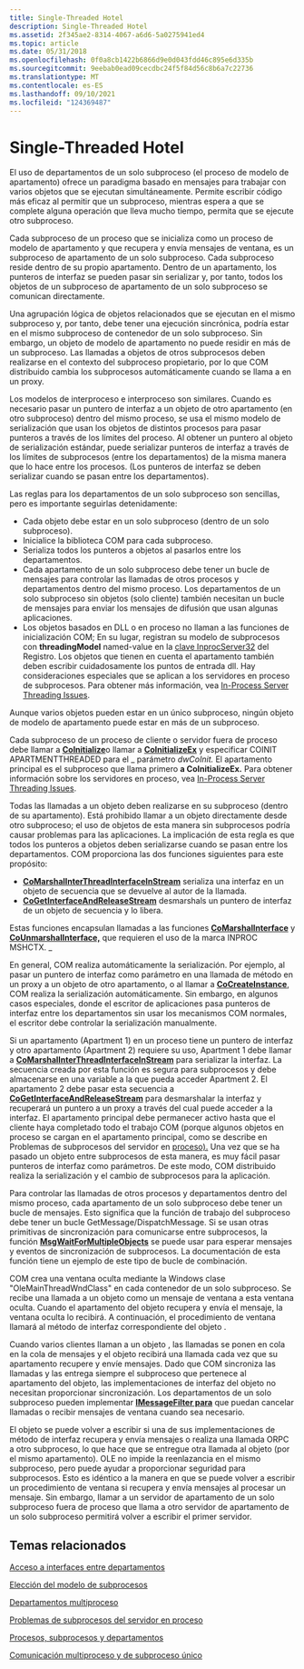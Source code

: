 ```yaml
---
title: Single-Threaded Hotel
description: Single-Threaded Hotel
ms.assetid: 2f345ae2-8314-4067-a6d6-5a0275941ed4
ms.topic: article
ms.date: 05/31/2018
ms.openlocfilehash: 0f0a8cb1422b6866d9e0d043fdd46c895e6d335b
ms.sourcegitcommit: 9eebab0ead09cecdbc24f5f84d56c8b6a7c22736
ms.translationtype: MT
ms.contentlocale: es-ES
ms.lasthandoff: 09/10/2021
ms.locfileid: "124369487"
---
```

# <a name="single-threaded-apartments"></a>Single-Threaded Hotel

El uso de departamentos de un solo subproceso (el proceso de modelo de apartamento) ofrece un paradigma basado en mensajes para trabajar con varios objetos que se ejecutan simultáneamente. Permite escribir código más eficaz al permitir que un subproceso, mientras espera a que se complete alguna operación que lleva mucho tiempo, permita que se ejecute otro subproceso.

Cada subproceso de un proceso que se inicializa como un proceso de modelo de apartamento y que recupera y envía mensajes de ventana, es un subproceso de apartamento de un solo subproceso. Cada subproceso reside dentro de su propio apartamento. Dentro de un apartamento, los punteros de interfaz se pueden pasar sin serializar y, por tanto, todos los objetos de un subproceso de apartamento de un solo subproceso se comunican directamente.

Una agrupación lógica de objetos relacionados que se ejecutan en el mismo subproceso y, por tanto, debe tener una ejecución sincrónica, podría estar en el mismo subproceso de contenedor de un solo subproceso. Sin embargo, un objeto de modelo de apartamento no puede residir en más de un subproceso. Las llamadas a objetos de otros subprocesos deben realizarse en el contexto del subproceso propietario, por lo que COM distribuido cambia los subprocesos automáticamente cuando se llama a en un proxy.

Los modelos de interproceso e interproceso son similares. Cuando es necesario pasar un puntero de interfaz a un objeto de otro apartamento (en otro subproceso) dentro del mismo proceso, se usa el mismo modelo de serialización que usan los objetos de distintos procesos para pasar punteros a través de los límites del proceso. Al obtener un puntero al objeto de serialización estándar, puede serializar punteros de interfaz a través de los límites de subprocesos (entre los departamentos) de la misma manera que lo hace entre los procesos. (Los punteros de interfaz se deben serializar cuando se pasan entre los departamentos).

Las reglas para los departamentos de un solo subproceso son sencillas, pero es importante seguirlas detenidamente:

-   Cada objeto debe estar en un solo subproceso (dentro de un solo subproceso).
-   Inicialice la biblioteca COM para cada subproceso.
-   Serializa todos los punteros a objetos al pasarlos entre los departamentos.
-   Cada apartamento de un solo subproceso debe tener un bucle de mensajes para controlar las llamadas de otros procesos y departamentos dentro del mismo proceso. Los departamentos de un solo subproceso sin objetos (solo cliente) también necesitan un bucle de mensajes para enviar los mensajes de difusión que usan algunas aplicaciones.
-   Los objetos basados en DLL o en proceso no llaman a las funciones de inicialización COM; En su lugar, registran su modelo de subprocesos con **threadingModel** named-value en la [clave InprocServer32](inprocserver32.md) del Registro. Los objetos que tienen en cuenta el apartamento también deben escribir cuidadosamente los puntos de entrada dll. Hay consideraciones especiales que se aplican a los servidores en proceso de subprocesos. Para obtener más información, vea [In-Process Server Threading Issues](in-process-server-threading-issues.md).

Aunque varios objetos pueden estar en un único subproceso, ningún objeto de modelo de apartamento puede estar en más de un subproceso.

Cada subproceso de un proceso de cliente o servidor fuera de proceso debe llamar a [**CoInitialize**](/windows/desktop/api/Objbase/nf-objbase-coinitialize)o llamar a [**CoInitializeEx**](/windows/desktop/api/combaseapi/nf-combaseapi-coinitializeex) y especificar COINIT APARTMENTTHREADED para el \_ parámetro *dwCoInit.* El apartamento principal es el subproceso que llama primero **a CoInitializeEx.** Para obtener información sobre los servidores en proceso, vea [In-Process Server Threading Issues](in-process-server-threading-issues.md).

Todas las llamadas a un objeto deben realizarse en su subproceso (dentro de su apartamento). Está prohibido llamar a un objeto directamente desde otro subproceso; el uso de objetos de esta manera sin subprocesos podría causar problemas para las aplicaciones. La implicación de esta regla es que todos los punteros a objetos deben serializarse cuando se pasan entre los departamentos. COM proporciona las dos funciones siguientes para este propósito:

-   [**CoMarshalInterThreadInterfaceInStream**](/windows/desktop/api/combaseapi/nf-combaseapi-comarshalinterthreadinterfaceinstream) serializa una interfaz en un objeto de secuencia que se devuelve al autor de la llamada.
-   [**CoGetInterfaceAndReleaseStream**](/windows/desktop/api/combaseapi/nf-combaseapi-cogetinterfaceandreleasestream) desmarshals un puntero de interfaz de un objeto de secuencia y lo libera.

Estas funciones encapsulan llamadas a las funciones [**CoMarshalInterface**](/windows/desktop/api/combaseapi/nf-combaseapi-comarshalinterface) y [**CoUnmarshalInterface,**](/windows/desktop/api/combaseapi/nf-combaseapi-counmarshalinterface) que requieren el uso de la marca INPROC MSHCTX. \_

En general, COM realiza automáticamente la serialización. Por ejemplo, al pasar un puntero de interfaz como parámetro en una llamada de método en un proxy a un objeto de otro apartamento, o al llamar a [**CoCreateInstance**](/windows/desktop/api/combaseapi/nf-combaseapi-cocreateinstance), COM realiza la serialización automáticamente. Sin embargo, en algunos casos especiales, donde el escritor de aplicaciones pasa punteros de interfaz entre los departamentos sin usar los mecanismos COM normales, el escritor debe controlar la serialización manualmente.

Si un apartamento (Apartment 1) en un proceso tiene un puntero de interfaz y otro apartamento (Apartment 2) requiere su uso, Apartment 1 debe llamar a [**CoMarshalInterThreadInterfaceInStream**](/windows/desktop/api/combaseapi/nf-combaseapi-comarshalinterthreadinterfaceinstream) para serializar la interfaz. La secuencia creada por esta función es segura para subprocesos y debe almacenarse en una variable a la que pueda acceder Apartment 2. El apartamento 2 debe pasar esta secuencia a [**CoGetInterfaceAndReleaseStream**](/windows/desktop/api/combaseapi/nf-combaseapi-cogetinterfaceandreleasestream) para desmarshalar la interfaz y recuperará un puntero a un proxy a través del cual puede acceder a la interfaz. El apartamento principal debe permanecer activo hasta que el cliente haya completado todo el trabajo COM (porque algunos objetos en proceso se cargan en el apartamento principal, como se describe en Problemas de subprocesos del servidor en [proceso).](in-process-server-threading-issues.md) Una vez que se ha pasado un objeto entre subprocesos de esta manera, es muy fácil pasar punteros de interfaz como parámetros. De este modo, COM distribuido realiza la serialización y el cambio de subprocesos para la aplicación.

Para controlar las llamadas de otros procesos y departamentos dentro del mismo proceso, cada apartamento de un solo subproceso debe tener un bucle de mensajes. Esto significa que la función de trabajo del subproceso debe tener un bucle GetMessage/DispatchMessage. Si se usan otras primitivas de sincronización para comunicarse entre subprocesos, la función [**MsgWaitForMultipleObjects**](/windows/desktop/api/winuser/nf-winuser-msgwaitformultipleobjects) se puede usar para esperar mensajes y eventos de sincronización de subprocesos. La documentación de esta función tiene un ejemplo de este tipo de bucle de combinación.

COM crea una ventana oculta mediante la Windows clase "OleMainThreadWndClass" en cada contenedor de un solo subproceso. Se recibe una llamada a un objeto como un mensaje de ventana a esta ventana oculta. Cuando el apartamento del objeto recupera y envía el mensaje, la ventana oculta lo recibirá. A continuación, el procedimiento de ventana llamará al método de interfaz correspondiente del objeto .

Cuando varios clientes llaman a un objeto , las llamadas se ponen en cola en la cola de mensajes y el objeto recibirá una llamada cada vez que su apartamento recupere y envíe mensajes. Dado que COM sincroniza las llamadas y las entrega siempre el subproceso que pertenece al apartamento del objeto, las implementaciones de interfaz del objeto no necesitan proporcionar sincronización. Los departamentos de un solo subproceso pueden implementar [**IMessageFilter para**](/windows/desktop/api/ObjIdl/nn-objidl-imessagefilter) que puedan cancelar llamadas o recibir mensajes de ventana cuando sea necesario.

El objeto se puede volver a escribir si una de sus implementaciones de método de interfaz recupera y envía mensajes o realiza una llamada ORPC a otro subproceso, lo que hace que se entregue otra llamada al objeto (por el mismo apartamento). OLE no impide la reenlazancia en el mismo subproceso, pero puede ayudar a proporcionar seguridad para subprocesos. Esto es idéntico a la manera en que se puede volver a escribir un procedimiento de ventana si recupera y envía mensajes al procesar un mensaje. Sin embargo, llamar a un servidor de apartamento de un solo subproceso fuera de proceso que llama a otro servidor de apartamento de un solo subproceso permitirá volver a escribir el primer servidor.

## <a name="related-topics"></a>Temas relacionados

<dl> <dt>

[Acceso a interfaces entre departamentos](accessing-interfaces-across-apartments.md)
</dt> <dt>

[Elección del modelo de subprocesos](choosing-the-threading-model.md)
</dt> <dt>

[Departamentos multiproceso](multithreaded-apartments.md)
</dt> <dt>

[Problemas de subprocesos del servidor en proceso](in-process-server-threading-issues.md)
</dt> <dt>

[Procesos, subprocesos y departamentos](processes--threads--and-apartments.md)
</dt> <dt>

[Comunicación multiproceso y de subproceso único](single-threaded-and-multithreaded-communication.md)
</dt> </dl>

 

 